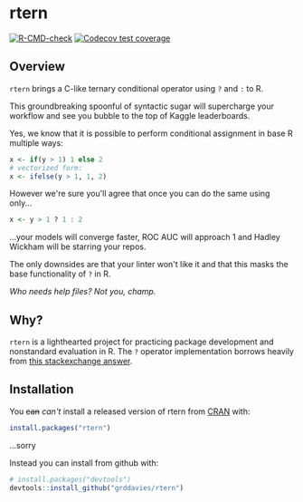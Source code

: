 
# rtern

<!-- badges: start -->
[![R-CMD-check](https://github.com/hedscan/rtern/workflows/R-CMD-check/badge.svg)](https://github.com/hedscan/rtern/actions)
[![Codecov test coverage](https://codecov.io/gh/hedscan/rtern/branch/master/graph/badge.svg)](https://codecov.io/gh/hedscan/rtern?branch=master)
<!-- badges: end -->

## Overview

 `rtern` brings a C-like ternary conditional operator using `?` and `:` to R.
 
 This groundbreaking spoonful of syntactic sugar will supercharge your workflow and see you bubble to the top of Kaggle leaderboards.   
 
 Yes, we know that it is possible to perform conditional assignment in base R multiple ways:   
 ```r
 x <- if(y > 1) 1 else 2
 # vectorized form:
 x <- ifelse(y > 1, 1, 2)
 ```   
 However we're sure you'll agree that once you can do the same using only...   
 ```r
 x <- y > 1 ? 1 : 2
 ```   
 ...your models will converge faster, ROC AUC will approach 1 and Hadley Wickham will be starring your repos.
 
 The only downsides are that your linter won't like it and that this masks the base functionality of `?` in R.
 
 _Who needs help files? Not you, champ._

## Why?

`rtern` is a lighthearted project for practicing package development and nonstandard evaluation in R. The `?` operator implementation borrows heavily from [this stackexchange answer](https://stackoverflow.com/a/8790269).

## Installation

You <s>can</s> _can't_ install a released version of rtern from [CRAN](https://CRAN.R-project.org) with:

``` r
install.packages("rtern")
```

...sorry

Instead you can install from github with:

```r
# install.packages("devtools")
devtools::install_github("grddavies/rtern")
```
